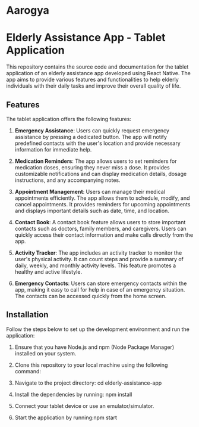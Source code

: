 # Aarogya

# Elderly Assistance App - Tablet Application

This repository contains the source code and documentation for the tablet application of an elderly assistance app developed using React Native. The app aims to provide various features and functionalities to help elderly individuals with their daily tasks and improve their overall quality of life.

## Features

The tablet application offers the following features:

1. **Emergency Assistance**: Users can quickly request emergency assistance by pressing a dedicated button. The app will notify predefined contacts with the user's location and provide necessary information for immediate help.

2. **Medication Reminders**: The app allows users to set reminders for medication doses, ensuring they never miss a dose. It provides customizable notifications and can display medication details, dosage instructions, and any accompanying notes.

3. **Appointment Management**: Users can manage their medical appointments efficiently. The app allows them to schedule, modify, and cancel appointments. It provides reminders for upcoming appointments and displays important details such as date, time, and location.

4. **Contact Book**: A contact book feature allows users to store important contacts such as doctors, family members, and caregivers. Users can quickly access their contact information and make calls directly from the app.

5. **Activity Tracker**: The app includes an activity tracker to monitor the user's physical activity. It can count steps and provide a summary of daily, weekly, and monthly activity levels. This feature promotes a healthy and active lifestyle.

6. **Emergency Contacts**: Users can store emergency contacts within the app, making it easy to call for help in case of an emergency situation. The contacts can be accessed quickly from the home screen.

## Installation

Follow the steps below to set up the development environment and run the application:

1. Ensure that you have Node.js and npm (Node Package Manager) installed on your system.

2. Clone this repository to your local machine using the following command:

3. Navigate to the project directory: cd elderly-assistance-app

4. Install the dependencies by running: npm install


5. Connect your tablet device or use an emulator/simulator.

6. Start the application by running:npm start
   


